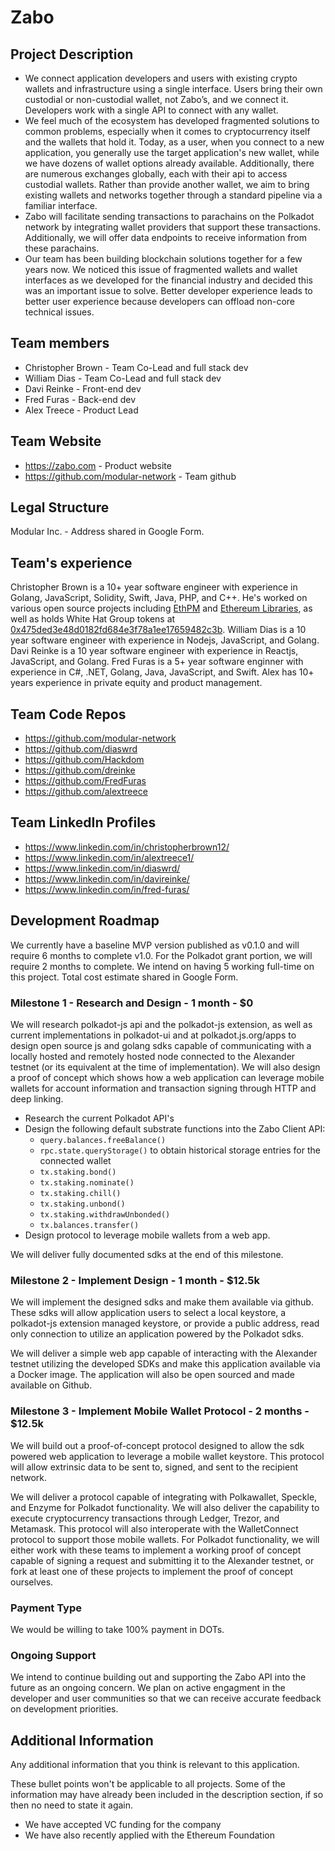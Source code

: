 # Zabo

## Project Description
* We connect application developers and users with existing crypto wallets and infrastructure using a single interface. Users bring their own custodial or non-custodial wallet, not Zabo’s, and we connect it. Developers work with a single API to connect with any wallet.
* We feel much of the ecosystem has developed fragmented solutions to common problems, especially when it comes to cryptocurrency itself and the wallets that hold it. Today, as a user, when you connect to a new application, you generally use the target application's new wallet, while we have dozens of wallet options already available. Additionally, there are numerous exchanges globally, each with their api to access custodial wallets. Rather than provide another wallet, we aim to bring existing wallets and networks together through a standard pipeline via a familiar interface.
* Zabo will facilitate sending transactions to parachains on the Polkadot network by integrating wallet providers that support these transactions. Additionally, we will offer data endpoints to receive information from these parachains.
* Our team has been building blockchain solutions together for a few years now. We noticed this issue of fragmented wallets and wallet interfaces as we developed for the financial industry and decided this was an important issue to solve. Better developer experience leads to better user experience because developers can offload non-core technical issues.

## Team members
* Christopher Brown - Team Co-Lead and full stack dev
* William Dias - Team Co-Lead and full stack dev
* Davi Reinke - Front-end dev
* Fred Furas - Back-end dev
* Alex Treece - Product Lead

## Team Website	
* https://zabo.com - Product website
* https://github.com/modular-network - Team github

## Legal Structure 
Modular Inc. - Address shared in Google Form.

## Team's experience
Christopher Brown is a 10+ year software engineer with experience in Golang, JavaScript, Solidity, Swift, Java, PHP, and C++. He's worked on various open source projects including [EthPM](https://github.com/ethpm/ethpm-go) and [Ethereum Libraries](https://github.com/modular-network/ethereum-libraries), as well as holds White Hat Group tokens at [0x475ded3e48d0182fd684e3f78a1ee17659482c3b](https://etherscan.io/address/0x475ded3e48d0182fd684e3f78a1ee17659482c3b). William Dias is a 10 year software engineer with experience in Nodejs, JavaScript, and Golang. Davi Reinke is a 10 year software engineer with experience in Reactjs, JavaScript, and Golang. Fred Furas is a 5+ year software enginner with experience in C#, .NET, Golang, Java, JavaScript, and Swift. Alex has 10+ years experience in private equity and product management.

## Team Code Repos
* https://github.com/modular-network
* https://github.com/diaswrd
* https://github.com/Hackdom
* https://github.com/dreinke
* https://github.com/FredFuras
* https://github.com/alextreece

## Team LinkedIn Profiles
* https://www.linkedin.com/in/christopherbrown12/
* https://www.linkedin.com/in/alextreece1/
* https://www.linkedin.com/in/diaswrd/
* https://www.linkedin.com/in/davireinke/
* https://www.linkedin.com/in/fred-furas/

## Development Roadmap
We currently have a baseline MVP version published as v0.1.0 and will require 6 months to complete v1.0. For the Polkadot grant portion, we will require 2 months to complete. We intend on having 5 working full-time on this project. Total cost estimate shared in Google Form.

### Milestone 1 - Research and Design - 1 month - $0
We will research polkadot-js api and the polkadot-js extension, as well as current implementations in polkadot-ui and at polkadot.js.org/apps to design open source js and golang sdks capable of communicating with a locally hosted and remotely hosted node connected to the Alexander testnet (or its equivalent at the time of implementation). We will also design a proof of concept which shows how a web application can leverage mobile wallets for account information and transaction signing through HTTP and deep linking.   

  * Research the current Polkadot API's
  * Design the following default substrate functions into the Zabo Client API:
    - `query.balances.freeBalance()`
    - `rpc.state.queryStorage()` to obtain historical storage entries for the connected wallet
    - `tx.staking.bond()`
    - `tx.staking.nominate()`
    - `tx.staking.chill()`
    - `tx.staking.unbond()`
    - `tx.staking.withdrawUnbonded()`
    - `tx.balances.transfer()`
  * Design protocol to leverage mobile wallets from a web app.   

We will deliver fully documented sdks at the end of this milestone.

### Milestone 2 - Implement Design - 1 month - $12.5k
We will implement the designed sdks and make them available via github. These sdks will allow application users to select a local keystore, a polkadot-js extension managed keystore, or provide a public address, read only connection to utilize an application powered by the Polkadot sdks.

We will deliver a simple web app capable of interacting with the Alexander testnet utilizing the developed SDKs and make this application available via a Docker image. The application will also be open sourced and made available on Github.

### Milestone 3 - Implement Mobile Wallet Protocol - 2 months - $12.5k
We will build out a proof-of-concept protocol designed to allow the sdk powered web application to leverage a mobile wallet keystore. This protocol will allow extrinsic data to be sent to, signed, and sent to the recipient network.

We will deliver a protocol capable of integrating with Polkawallet, Speckle, and Enzyme for Polkadot functionality. We will also deliver the capability to execute cryptocurrency transactions through Ledger, Trezor, and Metamask. This protocol will also interoperate with the WalletConnect protocol to support those mobile wallets. For Polkadot functionality, we will either work with these teams to implement a working proof of concept capable of signing a request and submitting it to the Alexander testnet, or fork at least one of these projects to implement the proof of concept ourselves.

### Payment Type
We would be willing to take 100% payment in DOTs.

### Ongoing Support
We intend to continue building out and supporting the Zabo API into the future as an ongoing concern. We plan on active engagment in the developer and user communities so that we can receive accurate feedback on development priorities.

## Additional Information
Any additional information that you think is relevant to this application.

These bullet points won't be applicable to all projects. Some of the information may have already been included in the description section, if so then no need to state it again.   

* We have accepted VC funding for the company   
* We have also recently applied with the Ethereum Foundation   
